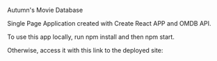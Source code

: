 Autumn's Movie Database

Single Page Application created with Create React APP and OMDB API.

To use this app locally, run npm install and then npm start.

Otherwise, access it with this link to the deployed site:

